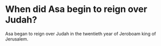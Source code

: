 # When did Asa begin to reign over Judah?

Asa began to reign over Judah in the twentieth year of Jeroboam king of Jerusalem.
